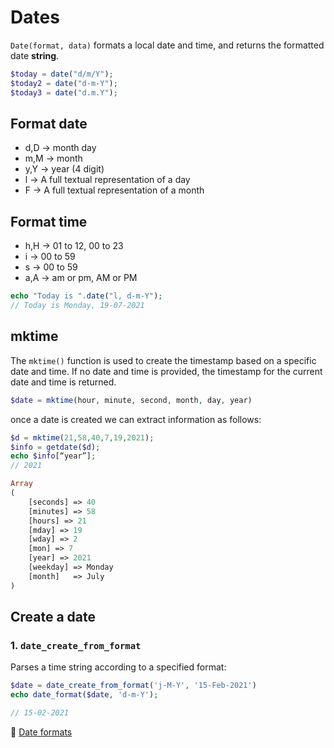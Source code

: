 # Dates

`Date(format, data)` formats a local date and time, and returns the formatted date **string**.

```php
$today = date("d/m/Y");
$today2 = date("d-m-Y");
$today3 = date("d.m.Y");
```

## Format date

- d,D → month day
- m,M → month
- y,Y → year (4 digit)
- l → A full textual representation of a day
- F → A full textual representation of a month

## Format time

- h,H → 01 to 12, 00 to 23
- i → 00 to 59
- s → 00 to 59
- a,A → am or pm, AM or PM

```php
echo "Today is ".date("l, d-m-Y");
// Today is Monday, 19-07-2021
```

## mktime

The `mktime()` function is used to create the timestamp based on a specific date and time. If no date and time is provided, the timestamp for the current date and time is returned.

```php
$date = mktime(hour, minute, second, month, day, year)
```

once a date is created we can extract information as follows:

```php
$d = mktime(21,58,40,7,19,2021);
$info = getdate($d);
echo $info[“year”];
// 2021
```

```php
Array 
(
    [seconds] => 40
    [minutes] => 58
    [hours] => 21
    [mday] => 19
    [wday] => 2
    [mon] => 7
    [year] => 2021
    [weekday] => Monday
    [month]   => July
)
```

## Create a date

### 1. `date_create_from_format`

Parses a time string according to a specified format:

```php
$date = date_create_from_format('j-M-Y', '15-Feb-2021')
echo date_format($date, 'd-m-Y');

// 15-02-2021
```

🔗 [Date formats](https://www.php.net/manual/en/datetime.format.php)